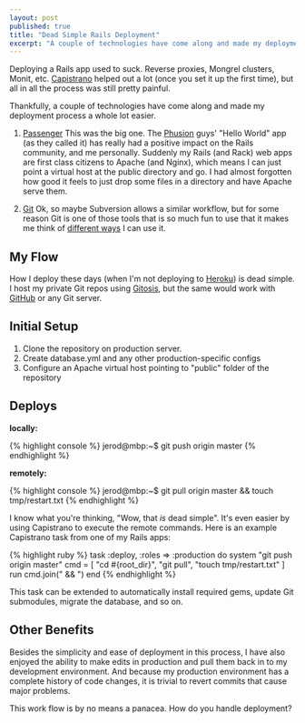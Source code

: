 ```yaml
---
layout: post
published: true
title: "Dead Simple Rails Deployment"
excerpt: "A couple of technologies have come along and made my deployment process a whole lot easier."
---
```


Deploying a Rails app used to suck. Reverse proxies, Mongrel clusters, Monit, etc. [Capistrano][1] helped out a lot (once you set it up the first time), but all in all the process was still pretty painful.

Thankfully, a couple of technologies have come along and made my deployment process a whole lot easier.

1.  <a href="http://modrails.com/">Passenger</a>
This was the big one. The <a href="http://www.phusion.nl/">Phusion</a> guys' "Hello World" app (as they called it) has really had a positive impact on the Rails community, and me personally. Suddenly my Rails (and Rack) web apps are first class citizens to Apache (and Nginx), which means I can just point a virtual host at the public directory and go. I had almost forgotten how good it feels to just drop some files in a directory and have Apache serve them.

2.  <a href="http://git-scm.com">Git</a>
Ok, so maybe Subversion allows a similar workflow, but for some reason Git is one of those tools that is so much fun to use that it makes me think of <a href="/2009/05/git-informed-when-your-site-is-hacked/">different ways</a> I can use it.

## My Flow

How I deploy these days (when I'm not deploying to [Heroku][2]) is dead simple. I host my private Git repos using [Gitosis][3], but the same would work with [GitHub][4] or any Git server.

## Initial Setup

1. Clone the repository on production server.
2. Create database.yml and any other production-specific configs
3. Configure an Apache virtual host pointing to "public" folder of the repository

## Deploys

**locally:**

{% highlight console %}
jerod@mbp:~$ git push origin master
{% endhighlight %}

**remotely:**

{% highlight console %}
jerod@mbp:~$ git pull origin master && touch tmp/restart.txt
{% endhighlight %}

I know what you're thinking, "Wow, that _is_ dead simple". It's even easier by using Capistrano to execute the remote commands. Here is an example Capistrano task from one of my Rails apps:

{% highlight ruby %}
task :deploy, :roles  => :production do
  system "git push origin master"
  cmd = [ "cd #{root_dir}", "git pull", "touch tmp/restart.txt" ]
  run cmd.join(" && ")
end
{% endhighlight %}

This task can be extended to automatically install required gems, update Git submodules, migrate the database, and so on.

## Other Benefits

Besides the simplicity and ease of deployment in this process, I have also enjoyed the ability to make edits in production and pull them back in to my development environment. And because my production environment has a complete history of code changes, it is trivial to revert commits that cause major problems.

This work flow is by no means a panacea. How do you handle deployment?


[1]: http://www.capify.org/
[2]: /2009/05/3-reasons-why-heroku-is-a-game-changer/
[3]: http://eagain.net/gitweb/?p=gitosis.git;a=summary
[4]: http://github.com
